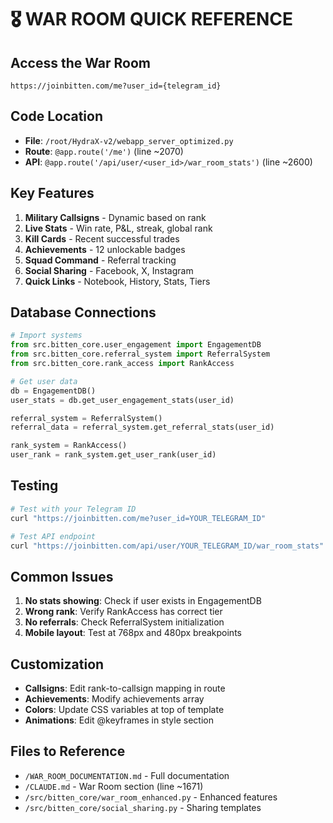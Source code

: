 # 🎖️ WAR ROOM QUICK REFERENCE

## Access the War Room
```
https://joinbitten.com/me?user_id={telegram_id}
```

## Code Location
- **File**: `/root/HydraX-v2/webapp_server_optimized.py`
- **Route**: `@app.route('/me')` (line ~2070)
- **API**: `@app.route('/api/user/<user_id>/war_room_stats')` (line ~2600)

## Key Features
1. **Military Callsigns** - Dynamic based on rank
2. **Live Stats** - Win rate, P&L, streak, global rank
3. **Kill Cards** - Recent successful trades
4. **Achievements** - 12 unlockable badges
5. **Squad Command** - Referral tracking
6. **Social Sharing** - Facebook, X, Instagram
7. **Quick Links** - Notebook, History, Stats, Tiers

## Database Connections
```python
# Import systems
from src.bitten_core.user_engagement import EngagementDB
from src.bitten_core.referral_system import ReferralSystem
from src.bitten_core.rank_access import RankAccess

# Get user data
db = EngagementDB()
user_stats = db.get_user_engagement_stats(user_id)

referral_system = ReferralSystem()
referral_data = referral_system.get_referral_stats(user_id)

rank_system = RankAccess()
user_rank = rank_system.get_user_rank(user_id)
```

## Testing
```bash
# Test with your Telegram ID
curl "https://joinbitten.com/me?user_id=YOUR_TELEGRAM_ID"

# Test API endpoint
curl "https://joinbitten.com/api/user/YOUR_TELEGRAM_ID/war_room_stats"
```

## Common Issues
1. **No stats showing**: Check if user exists in EngagementDB
2. **Wrong rank**: Verify RankAccess has correct tier
3. **No referrals**: Check ReferralSystem initialization
4. **Mobile layout**: Test at 768px and 480px breakpoints

## Customization
- **Callsigns**: Edit rank-to-callsign mapping in route
- **Achievements**: Modify achievements array
- **Colors**: Update CSS variables at top of template
- **Animations**: Edit @keyframes in style section

## Files to Reference
- `/WAR_ROOM_DOCUMENTATION.md` - Full documentation
- `/CLAUDE.md` - War Room section (line ~1671)
- `/src/bitten_core/war_room_enhanced.py` - Enhanced features
- `/src/bitten_core/social_sharing.py` - Sharing templates